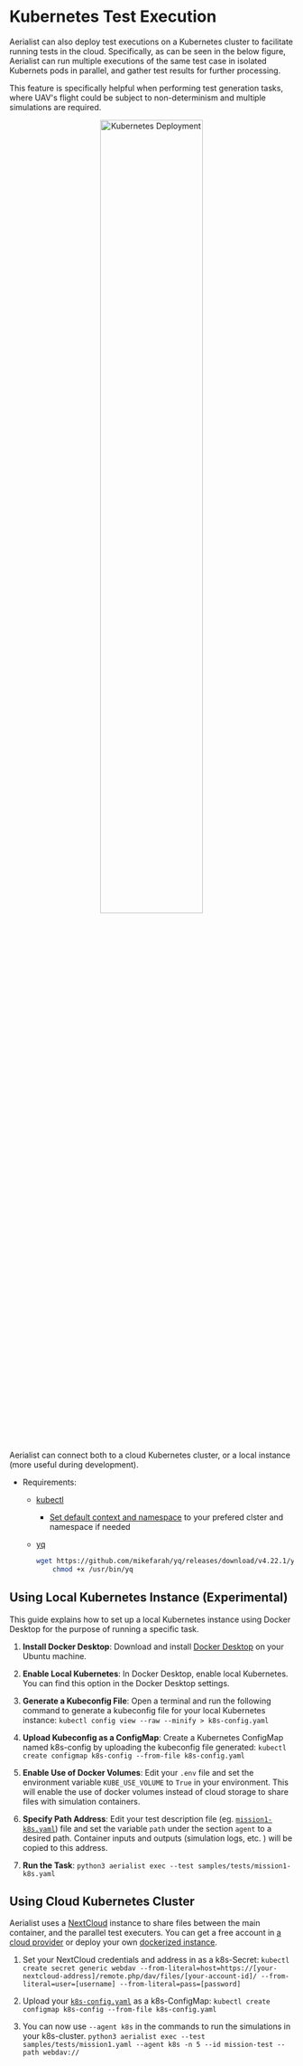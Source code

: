 # Kubernetes Test Execution

Aerialist can also deploy test executions on a Kubernetes cluster to facilitate running tests in the cloud. Specifically, as can be seen in the below figure, Aerialist can run multiple executions of the same test case in isolated Kubernets pods in parallel, and gather test results for further processing.

This feature is specifically helpful when performing test generation tasks, where UAV's flight could be subject to non-determinism and multiple simulations are required.

<p align="center"><img src="deployment.png" alt="Kubernetes Deployment" width="60%"/></p>
<!-- ![Kubernetes Deployment](docs/deployment.png) -->

Aerialist can connect both to a cloud Kubernetes cluster, or a local instance (more useful during development).

- Requirements:
  - [kubectl](https://kubernetes.io/docs/tasks/tools/#kubectl)
    - [Set default context and namespace](https://kubernetes.io/docs/reference/kubectl/cheatsheet/#kubectl-context-and-configuration) to your prefered clster and namespace if needed
  - [yq](https://github.com/mikefarah/yq#install)

      ```bash
      wget https://github.com/mikefarah/yq/releases/download/v4.22.1/yq_linux_amd64 -O /usr/bin/yq &&\
          chmod +x /usr/bin/yq
      ```

## Using Local Kubernetes Instance (Experimental)

<!-- Note: Make sure to use the latest branch (ie. refactor-docker-agent) to build the docker image -->
This guide explains how to set up a local Kubernetes instance using Docker Desktop for the purpose of running a specific task.

1. **Install Docker Desktop**: Download and install [Docker Desktop](https://www.docker.com/products/docker-desktop/) on your Ubuntu machine.

2. **Enable Local Kubernetes**: In Docker Desktop, enable local Kubernetes. You can find this option in the Docker Desktop settings.

3. **Generate a Kubeconfig File**: Open a terminal and run the following command to generate a kubeconfig file for your local Kubernetes instance:
   `kubectl config view --raw --minify > k8s-config.yaml`

4. **Upload Kubeconfig as a ConfigMap**: Create a Kubernetes ConfigMap named k8s-config by uploading the kubeconfig file generated:
   `kubectl create configmap k8s-config --from-file k8s-config.yaml`

5. **Enable Use of Docker Volumes**: Edit your `.env` file and set the environment variable `KUBE_USE_VOLUME` to `True` in your environment. This will enable the use of docker volumes instead of cloud storage to share files with simulation containers.

6. **Specify Path Address**:  Edit your test description file (eg. [`mission1-k8s.yaml`](../samples/tests/mission1-k8s.yaml)) file and set the variable `path` under the section `agent` to a desired path. Container inputs and outputs (simulation logs, etc. ) will be copied to this address.

7. **Run the Task**: `python3 aerialist exec --test samples/tests/mission1-k8s.yaml`

## Using Cloud Kubernetes Cluster

Aerialist uses a [NextCloud](https://nextcloud.com/) instance to share files between the main container, and the parallel test executers. You can get a free account in [a cloud provider](https://nextcloud.com/sign-up/) or deploy your own [dockerized instance](https://hub.docker.com/_/nextcloud).

1. Set your NextCloud credentials and address in as a k8s-Secret:
  `kubectl create secret generic webdav --from-literal=host=https://[your-nextcloud-address]/remote.php/dav/files/[your-account-id]/ --from-literal=user=[username] --from-literal=pass=[password]`

2. Upload your [`k8s-config.yaml`](https://kubernetes.io/docs/concepts/configuration/organize-cluster-access-kubeconfig/) as a k8s-ConfigMap:
  `kubectl create configmap k8s-config --from-file k8s-config.yaml`

3. You can now use `--agent k8s` in the commands to run the simulations in your k8s-cluster.
  `python3 aerialist exec --test samples/tests/mission1.yaml --agent k8s -n 5 --id mission-test --path webdav://`
